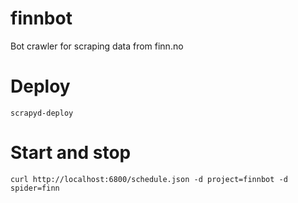 # finnbot
Bot crawler for scraping data from finn.no

# Deploy
```
scrapyd-deploy
```

# Start and stop
```
curl http://localhost:6800/schedule.json -d project=finnbot -d spider=finn
```
